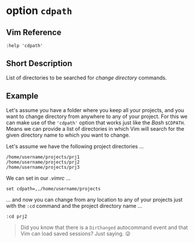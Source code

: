 # option `cdpath`

## Vim Reference

    :help 'cdpath'

## Short Description
List of directories to be searched for *change directory* commands.

## Example

Let's assume you have a folder where you keep all your projects, and you want to
change directory from anywhere to any of your project. For this we can make use
of the `'cdpath'` option that works just like the *Bash* `$CDPATH`. Means we can
provide a list of directories in which Vim will search for the given directory name
to which you want to change.

Let's assume we have the following project directories ...

    /home/username/projects/prj1
    /home/username/projects/prj2
    /home/username/projects/prj3

We can set in our *.vimrc* ...

    set cdpath=,,/home/username/projects

... and now you can change from any location to any of your projects just with
the `:cd` command and the project directory name ...

    :cd prj2

> Did you know that there is a `DirChanged` autocommand event and that Vim can load saved sessions? Just saying. 😜
